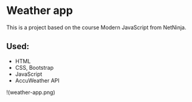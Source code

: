 # Weather app
This is a project based on the course Modern JavaScript from NetNinja.

## Used:
- HTML
- CSS, Bootstrap
- JavaScript
- AccuWeather API

!(weather-app.png)
